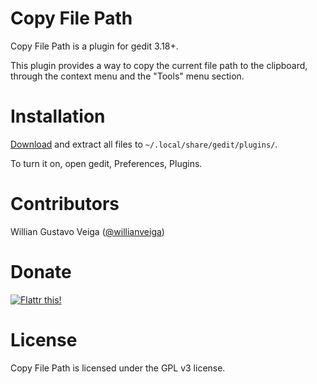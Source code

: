 # Copy File Path

Copy File Path is a plugin for gedit 3.18+.

This plugin provides a way to copy the current file path to the clipboard, through the context menu and the "Tools" menu section.

# Installation

[Download](https://github.com/willianveiga/gedit-copy-file-path/releases/latest/) and extract all files to `~/.local/share/gedit/plugins/`.

To turn it on, open gedit, Preferences, Plugins.

# Contributors

Willian Gustavo Veiga ([@willianveiga](https://github.com/willianveiga))

# Donate

[![Flattr this!](https://api.flattr.com/button/flattr-badge-large.png)](https://flattr.com/submit/auto?user_id=willianveiga&url=https://github.com/willianveiga/gedit-copy-file-path&tags=github&category=software)

# License

Copy File Path is licensed under the GPL v3 license.
